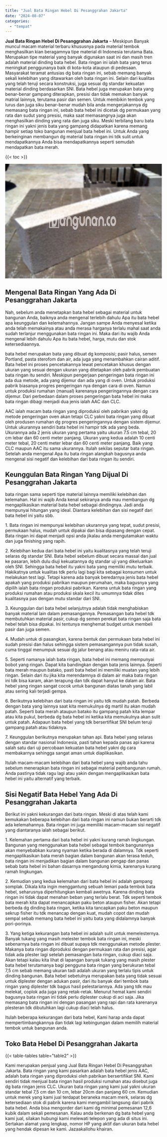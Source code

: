 ```yaml
---
title: "Jual Bata Ringan Hebel Di Pesanggrahan Jakarta"
date: "2024-08-07"
categories: 
  - "tempat"
---
```


**Jual Bata Ringan Hebel Di Pesanggrahan Jakarta** – Meskipun Banyak muncul macam material terbaru khususnya pada material tembok menghasilkan kian beragamnya tipe material di Indonesia terutama Bata. Merupakan tipe material yang banyak digunakan saat ini dan masih tren adalah material dinding bata hebel. Bata ringan ini ialah bata yang terus meningkat penggunanya baik di kota-kota ataupun di pedesaan. Masyarakat teramat antusias dg bata ringan ini, sebab memang banyak sekali kelebihan yang ditawarkan oleh bata ringan ini. Selain dari kualitas yang telah teruji secara konstruksi, juga sesuai dg standar kekuatan material dinding berdasarkan SNI. Bata hebel juga merupakan bata yang benar-benar gampang diterapkan, presisi dan tidak memakan banyak matrial lainnya, terutama pasir dan semen. Untuk membikin tembok yang lurus dan juga siku benar-benar mudah bila anda mengerjakannya dg memasang bata ringan ini, sebab bata hebel ini dicetak dg permukaan yang rata dan sudut yang presisi, maka saat memasangnya juga akan menghasilkan dinding yang rata dan juga siku. Meski terbilang baru bata ringan ini yakni jenis bata yang gampang didapatkan karena memang hampir setiap toko bangunan menjual bata hebel ini. Untuk Anda yang berkeinginan membangun dg material bata ringan ini tdk sulit untuk mendapatkannya Anda bisa mendapatkannya seperti semudah mendapatkan bata merah.

{{< toc >}}

![Jual Bata Ringan Hebel Di Pesanggrahan Jakarta](/images/jual-hebel-murah-01.png)

## Mengenal Bata Ringan Yang Ada Di Pesanggrahan Jakarta

Nah, sebelum anda menetapkan bata hebel sebagai material untuk bangunan Anda, baiknya anda mengenal terlebih dahulu Apa itu bata hebel apa keunggulan dan kelemahannya. Jangan sampe Anda menyesal ketika anda telah memakainya atau anda merasa harganya terlalu mahal saat anda sudah terlanjur menggunakan bata ringan ini. Maka dari itu wajib Anda mengenal lebih dahulu Apa itu bata hebel, harga, mutu dan stok ketersediaannya.

bata hebel merupakan bata yang dibuat dg komposisi; pasir halus, semen Portland, pasta sterofom dan air, ada juga yang menambahkan cairan aditif. Bata hebel ini proses pencetakannya lewat pencetakan khusus dengan ukuran yang sesuai dengan ukuran yang ditetapkan oleh pabrik pembuatan bata ringan itu sendiri. Meskipun pengerjaan pengeringan bata ringan ini ada dua metode, ada yang dijemur dan ada yang di oven. Untuk produksi pabrik biasanya progres pengeringan nya dengan cara di oven. Namun untuk produksi rumahan (manual) karenanya pengeringannya dengan cara dijemur. Dari perbedaan dalam proses pengeringan bata hebel ini maka bata ringan dibagi menjadi dua jenis ialah AAC dan CLC.

AAC ialah macam bata ringan yang diproduksi oleh pabrikan yakni dg metode pengeringan oven akan tetapi CLC yakni bata ringan yang dibuat oleh produsen rumahan dg progres pengeringannya dengan sistem dijemur. Untuk ukurannya sendiri bata hebel ini hampir tdk ada yang beda. Ukurannya ada 2 jenis ukuran yang pertama yaitu ukuran 7.5 cm tebal, 20 cm lebar dan 60 centi meter panjang. Ukuran yang kedua adalah 10 centi meter tebal, 20 centi meter lebar dan 60 centi meter panjang. Baik yang CLC maupun AAC itu sama ukurannya. Itulah sekilas seputar bata ringan. Setelah anda mengenal Apa itu bata ringan alangkah bagusnya anda mengenal sisi negatif dan kelebihan dari bata ringan itu sendiri.

## Keunggulan Bata Ringan Yang Dijual Di Pesanggrahan Jakarta

bata ringan sama seperti tipe material lainnya memiliki kelebihan dan kelemahan. Hal ini wajib Anda kenal sekiranya anda mau membangun dg mengaplikasikan material bata hebel sebagai dindingnya. Jadi anda mempunyai hitungan yang ideal. Diantara kelebihan dan sisi negatif dari bata hebel ini yaitu sbb.

1\. Bata ringan ini mempunyai kelebihan ukurannya yang tepat, sudut presisi, permukaan halus, mudah untuk dipakai dan bisa dipasang dengan cepat. Bata ringan ini dapat menjadi opsi anda jikalau anda mengutamakan waktu dan juga finishing yang rapih.

2\. Kelebihan kedua dari bata hebel ini yaitu kualitasnya yang telah teruji selaras dg standar SNI. Bata hebel sebelum dibuat secara massal dan jual ke pasaran, lebih dulu diuji kekuatannya dg standar uji yang dikeluarkan oleh SNI. Sehingga bata hebel itu yakni bata yang memiliki mutu terbaik. Hakikatnya untuk kualitas tdk perlu lagi bagi kita sebagai konsumen untuk melakukan test lagi. Tetapi karena ada banyak beredarnya jenis bata hebel apakah yang produksi pabrikan maupun perumahan, maka bagusnya yang dipilih ialah bata ringan produksi pabrikan. Karena untuk bata ringan yang produksi rumahan atau produksi skala kecil itu umumnya tidak dites kualitasnya pas dengan mutu standar dari SNI.

3\. Keunggulan dari bata hebel selanjutnya adalah tidak menghabiskan banyak material lain dalam pemasangannya. Pemasangan bata hebel tdk membutuhkan material pasir, cukup dg semen perekat bata ringan saja bata hebel telah bisa dipakai. Ini tentunya menghemat budget untuk membeli pasir dan juga semen.

4\. Mudah untuk di pasangkan, karena bentuk dan permukaan bata hebel ini sudah presisi dan halus sehingga sistem pemasangannya pun tidak susah, cuma tinggal menumpuk sesuai dg jalur benang atau meniru rata-rata air.

5\. Seperti namanya ialah bata ringan, bata hebel ini memang mempunyai bobot yang ringan. Dapat kita bandingkan dengan bata jenis lainnya. Seperti bata merah maupun batako, pasti bata hebel ini memiliki muatan yang lebih ringan. Selain dari itu jika kita merendamnya di dalam air maka bata ringan ini tdk bisa karam, akan terapung dan tdk dapat hanyut ke dalam air. Bata hebel yang ringan sangat cocok untuk bangunan diatas tanah yang labil atau sering kali terjadi gempa.

6\. Berikutnya kelebihan dari bata ringan ini yaitu tdk mudah patah. Berbeda dengan bata yang lainnya saat kita memukulnya dg martil itu akan mudah patah. Seperti bata merah ataupun batako itu gampang patah kita lempar atau kita pukul, berbeda dg bata hebel ini ketika kita memukulnya akan sulit untuk patah. Adapaun bata hebel yang tdk bersertifikat SNI belum teruji gampang patah atau tidaknya.

7\. Keunggulan berikutnya merupakan tahan api. Bata hebel yang selaras dengan standar nasional Indonesia, pasti tahan kepada panas api karena salah satu dari uji percobaan kekuatan bata hebel yakni dg cara membakarnya sehingga sangat aman untuk diaplikasikan.

Itulah macam-macam kelebihan dari bata hebel yang wajib anda tahu sebelum menerapkan bata ringan ini sebagai material pembangunan rumah. Anda pastinya tidak ragu lagi atau yakin dengan mengaplikasikan bata hebel ini yaitu alternatif yang terbaik.

## Sisi Negatif Bata Hebel Yang Ada Di Pesanggrahan Jakarta

Berikut ini yakni kekurangan dari bata ringan. Meski di atas telah kami kemukakan beberapa kelebihan dari bata ringan ini namun bukan berarti tdk ada kelemahannya. Bata ringan ini juga memiliki macam-macam sisi negatif yang diantaranya ialah sebagai berikut.

1\. Kelemahan pertama dari bata hebel ini yakni kurang ramah lingkungan. Bangunan yang menggunakan bata hebel sebagai tembok bangunannya akan menyebabkan kurang nyaman ketika berada di dalamnya. Tdk seperti mengaplikasikan bata merah bagian dalam bangunan akan terasa teduh, bata ringan ini menjadikan bagian dalam bangunan pengap dan panas sebab bata hebel ini bahan dasarnya mengandung kimia, karenanya kurang ramah lingkungan.

2\. Kemudian yang kedua kelemahan dari bata hebel ini adalah gampang somplak. Dikala kita ingin menggantung sebuah lemari pada tembok bata hebel, seharusnya diperhitungkan kembali awetnya. Karena dinding bata ringan ini tidak dapat menahan beban yang terlalu berat. Tdk seperti tembok bata merah kita dapat menancapkan paku beton ataupun fisher. Akan tetapi berbeda dg dinding bata ringan, ketika kita tancapkan paku beton maupun sekrup fisher itu tdk menancap dengan kuat, mudah copot dan mudah sempal sebab memang bata hebel ini yaitu bata yang didalamnya banyak pori-porinya.

3\. Yang ketiga kekurangan bata hebel ini adalah sulit untuk memelesternya. Banyak tukang yang masih melester tembok bata ringan ini, meski sebenarnya bata ringan ini dibuat supaya tdk menggunakan metode plester. Makanya bata ringan diproduksi dengan permukaan rata dan presisi, agar tidak ada plester lagi setelah pemasangan bata ringan, cukup diaci saja. Akan tetapi kalau kita lihat di lapangan banyak tukang yang masih plester bata hebel terutamanya bagi pengguna bata ringan yang berukuran tebal 7,5 cm sebab memang ukuran tadi adalah ukuran yang terlalu tipis untuk dinding bangunan. Bata hebel sebetulnya merupakan bata yang tidak sesuai untuk diplester dengan adukan pasir, dari itu banyak dari tembok bata ringan yang diplester tdk bagus hasil pelestariannya. Ada yang tdk mau melekat, coplok ada juga yang retak-retak. Menurut hemat kami sendiri bagusnya bata ringan ini tidak perlu diplester cukup di aci saja. Jika memasang bata ringan ini dengan pasangan yang rapi dan rata karenanya plesteran tdk dibutuhkan lagi cukup diaci telah halus.

Itulah beberapa kekurangan dari bata hebel, Kami harap anda dapat mempertimbangkannya dan tidak lagi kebingungan dalam memilih material tembok untuk bangunan anda.

## Toko Bata Hebel Di Pesanggrahan Jakarta

{{< table-tables table="table2" >}}

Kami merupakan penjual yang Jual Bata Ringan Hebel Di Pesanggrahan Jakarta. Bata ringan yang kami pasarkan adalah bata hebel jenis AAC, adalah bata ringan yang diproduksi oleh pabrikan bersertifikat SNI. Kami sendiri tidak menjual bata ringan hasil produksi rumahan atau disebut juga dg bata ringan jenis CLC. Ukuran bata ringan yang kami jual yakni ukuran standar tebal 7,5 cm dan 10 cm, lebar 20cm dan panjang 60 cm. Kemudian untuk merek yang kami jual terdapat beraneka macam merk, selaras dg ketersediaan stok di pabrik karena kami mengambil langsung dari pabrik bata hebel. Anda bisa mengorder dari kami dg minimal pemesanan 12,6 kubik dalam sekali pemesanan. Kalau anda berkenan dg bata hebel yang kami jual, silakan hubungi kami melewati telepon yang ada di situs ini. Sertakan alamat yang lengkap, nomor HP yang aktif dan ukuran bata hebel yang hendak dipesan ke kami. Jazaakallohu khairan.
